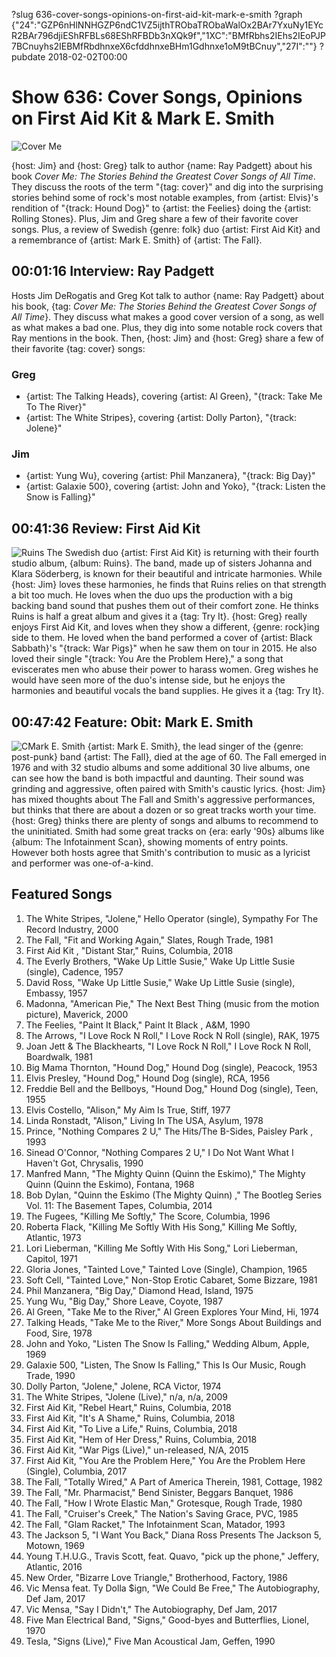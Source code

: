 ?slug 636-cover-songs-opinions-on-first-aid-kit-mark-e-smith
?graph {"24":"GZP6nHlNNHGZP6ndC1VZ5ijthTRObaTRObaWalOx2BAr7YxuNy1EYcR2BAr796djiEShRFBLs68EShRFBDb3nXQk9f","1XC":"BMfRbhs2IEhs2IEoPJP7BCnuyhs2IEBMfRbdhnxeX6cfddhnxeBHm1Gdhnxe1oM9tBCnuy","27I":""}
?pubdate 2018-02-02T00:00

# Show 636: Cover Songs, Opinions on First Aid Kit & Mark E. Smith

![Cover Me](https://static.soundopinions.org/images/2018/cover_me.jpg)

{host: Jim} and {host: Greg} talk to author {name: Ray Padgett} about his book *Cover Me: The Stories Behind the Greatest Cover Songs of All Time*. They discuss the roots of the term "{tag: cover}" and dig into the surprising stories behind some of rock's most notable examples, from {artist: Elvis}'s rendition of "{track: Hound Dog}" to {artist: the Feelies} doing the {artist: Rolling Stones}. Plus, Jim and Greg share a few of their favorite cover songs. Plus, a review of Swedish {genre: folk} duo {artist: First Aid Kit} and a remembrance of {artist: Mark E. Smith} of {artist: The Fall}.


## 00:01:16 Interview: Ray Padgett
Hosts Jim DeRogatis and Greg Kot talk to author {name: Ray Padgett} about his book, {tag: *Cover Me: The Stories Behind the Greatest Cover Songs of All Time*}. They discuss what makes a good cover version of a song, as well as what makes a bad one. Plus, they dig into some notable rock covers that Ray mentions in the book. Then, {host: Jim} and {host: Greg} share a few of their favorite {tag: cover} songs:
### Greg
- {artist: The Talking Heads},  covering {artist: Al Green}, "{track: Take Me To The River}"
- {artist: The White Stripes}, covering {artist: Dolly Parton}, "{track: Jolene}"
### Jim
- {artist: Yung Wu}, covering {artist: Phil Manzanera}, "{track: Big Day}"
- {artist: Galaxie 500}, covering {artist: John and Yoko}, "{track: Listen the Snow is Falling}"

## 00:41:36 Review: First Aid Kit
![Ruins](https://static.soundopinions.org/assets/636/1XC0.jpg)
The Swedish duo {artist: First Aid Kit} is returning with their fourth studio album, {album: Ruins}. The band, made up of sisters Johanna and Klara Söderberg, is known for their beautiful and intricate harmonies. While {host: Jim} loves these harmonies, he finds that Ruins relies on that strength a bit too much. He loves when the duo ups the production with a big backing band sound that pushes them out of their comfort zone. He thinks Ruins is half a great album and gives it a {tag: Try It}. {host: Greg} really enjoys First Aid Kit, and loves when they show a different, {genre: rock}ing side to them. He loved when the band performed a cover of {artist: Black Sabbath}'s "{track: War Pigs}" when he saw them on tour in 2015. He also loved their single "{track: You Are the Problem Here}," a song that eviscerates men who abuse their power to harass women. Greg wishes he would have seen more of the duo's intense side, but he enjoys the harmonies and beautiful vocals the band supplies. He gives it a {tag: Try It}. 


## 00:47:42 Feature: Obit: Mark E. Smith
![CMark E. Smith](https://static.soundopinions.org/assets/636/27I0.jpg)
{artist: Mark E. Smith}, the lead singer of the {genre: post-punk} band {artist: The Fall}, died at the age of 60. The Fall emerged in 1976 and with 32 studio albums and some additional 30 live albums, one can see how the band is both impactful and daunting. Their sound was grinding and aggressive, often paired with Smith's caustic lyrics. {host: Jim} has mixed thoughts about The Fall and Smith's aggressive performances, but thinks that there are about a dozen or so great tracks worth your time. {host: Greg} thinks there are plenty of songs and albums to recommend to the uninitiated. Smith had some great tracks on {era: early '90s} albums like {album: The Infotainment Scan}, showing moments of entry points. However both hosts agree that Smith's contribution to music as a lyricist and performer was one-of-a-kind.

## Featured Songs
1. The White Stripes, "Jolene," Hello Operator (single), Sympathy For The Record Industry, 2000
1. The Fall, "Fit and Working Again," Slates, Rough Trade, 1981
1. First Aid Kit , "Distant Star," Ruins, Columbia, 2018
1. The Everly Brothers, "Wake Up Little Susie," Wake Up Little Susie (single), Cadence, 1957
1. David Ross, "Wake Up Little Susie," Wake Up Little Susie (single), Embassy, 1957
1. Madonna, "American Pie," The Next Best Thing (music from the motion picture), Maverick, 2000
1. The Feelies, "Paint It Black," Paint It Black , A&M, 1990
1. The Arrows, "I Love Rock N Roll," I Love Rock N Roll (single), RAK, 1975
1. Joan Jett & The Blackhearts, "I Love Rock N Roll," I Love Rock N Roll, Boardwalk, 1981
1. Big Mama Thornton, "Hound Dog," Hound Dog (single), Peacock, 1953
1. Elvis Presley, "Hound Dog," Hound Dog (single), RCA, 1956
1. Freddie Bell and the Bellboys, "Hound Dog," Hound Dog (single), Teen, 1955
1. Elvis Costello, "Alison," My Aim Is True, Stiff, 1977
1. Linda Ronstadt, "Alison," Living In The USA, Asylum, 1978
1. Prince, "Nothing Compares 2 U," The Hits/The B-Sides, Paisley Park , 1993
1. Sinead O'Connor, "Nothing Compares 2 U," I Do Not Want What I Haven't Got, Chrysalis, 1990
1. Manfred Mann, "The Mighty Quinn (Quinn the Eskimo)," The Mighty Quinn (Quinn the Eskimo), Fontana, 1968
1. Bob Dylan, "Quinn the Eskimo (The Mighty Quinn) ," The Bootleg Series Vol. 11: The Basement Tapes, Columbia, 2014
1. The Fugees, "Killing Me Softly," The Score, Columbia, 1996
1. Roberta Flack, "Killing Me Softly With His Song," Killing Me Softly, Atlantic, 1973
1. Lori Lieberman, "Killing Me Softly With His Song," Lori Lieberman, Capitol, 1971
1. Gloria Jones, "Tainted Love," Tainted Love (Single), Champion, 1965
1. Soft Cell, "Tainted Love," Non-Stop Erotic Cabaret, Some Bizzare, 1981
1. Phil Manzanera, "Big Day," Diamond Head, Island, 1975
1. Yung Wu, "Big Day," Shore Leave, Coyote, 1987
1. Al Green, "Take Me to the River," Al Green Explores Your Mind, Hi, 1974
1. Talking Heads, "Take Me to the River," More Songs About Buildings and Food, Sire, 1978
1. John and Yoko, "Listen The Snow Is Falling," Wedding Album, Apple, 1969
1. Galaxie 500, "Listen, The Snow Is Falling," This Is Our Music, Rough Trade, 1990
1. Dolly Parton, "Jolene," Jolene, RCA Victor, 1974
1. The White Stripes, "Jolene (Live)," n/a, n/a, 2009
1. First Aid Kit, "Rebel Heart," Ruins, Columbia, 2018
1. First Aid Kit, "It's A Shame," Ruins, Columbia, 2018
1. First Aid Kit, "To Live a Life," Ruins, Columbia, 2018
1. First Aid Kit, "Hem of Her Dress," Ruins, Columbia, 2018
1. First Aid Kit, "War Pigs (Live)," un-released, N/A, 2015
1. First Aid Kit, "You Are the Problem Here," You Are the Problem Here (Single), Columbia, 2017
1. The Fall, "Totally Wired," A Part of America Therein, 1981, Cottage, 1982
1. The Fall, "Mr. Pharmacist," Bend Sinister, Beggars Banquet, 1986
1. The Fall, "How I Wrote Elastic Man," Grotesque, Rough Trade, 1980
1. The Fall, "Cruiser's Creek," The Nation's Saving Grace, PVC, 1985
1. The Fall, "Glam Racket," The Infotainment Scan, Matador, 1993
1. The Jackson 5, "I Want You Back," Diana Ross Presents The Jackson 5, Motown, 1969
1. Young T.H.U.G., Travis Scott, feat. Quavo, "pick up the phone," Jeffery, Atlantic, 2016
1. New Order, "Bizarre Love Triangle," Brotherhood, Factory, 1986
1. Vic Mensa feat. Ty Dolla $ign, "We Could Be Free," The Autobiography, Def Jam, 2017
1. Vic Mensa, "Say I Didn't," The Autobiography, Def Jam, 2017
1. Five Man Electrical Band, "Signs," Good-byes and Butterflies, Lionel, 1970
1. Tesla, "Signs (Live)," Five Man Acoustical Jam, Geffen, 1990
